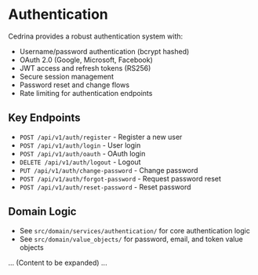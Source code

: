# Authentication

Cedrina provides a robust authentication system with:

- Username/password authentication (bcrypt hashed)
- OAuth 2.0 (Google, Microsoft, Facebook)
- JWT access and refresh tokens (RS256)
- Secure session management
- Password reset and change flows
- Rate limiting for authentication endpoints

## Key Endpoints
- `POST /api/v1/auth/register` - Register a new user
- `POST /api/v1/auth/login` - User login
- `POST /api/v1/auth/oauth` - OAuth login
- `DELETE /api/v1/auth/logout` - Logout
- `PUT /api/v1/auth/change-password` - Change password
- `POST /api/v1/auth/forgot-password` - Request password reset
- `POST /api/v1/auth/reset-password` - Reset password

## Domain Logic
- See `src/domain/services/authentication/` for core authentication logic
- See `src/domain/value_objects/` for password, email, and token value objects

... (Content to be expanded) ... 